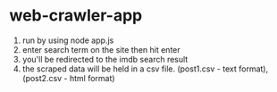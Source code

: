 # web-crawler-app

1. run by using node app.js
2. enter search term on the site then hit enter
3. you'll be redirected to the imdb search result
4. the scraped data will be held in a csv file.
      (post1.csv - text format),
      (post2.csv - html format)
